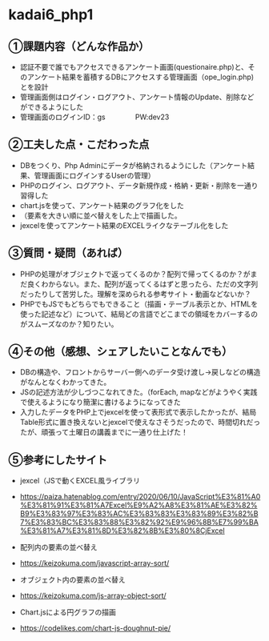 # kadai6_php1
## ①課題内容（どんな作品か）
- 認証不要で誰でもアクセスできるアンケート画面(questionaire.php)と、そのアンケート結果を蓄積するDBにアクセスする管理画面（ope_login.php)とを設計
- 管理画面側はログイン・ログアウト、アンケート情報のUpdate、削除などができるようにした
- 管理画面のログインID：gs 　　　　PW:dev23

## ②工夫した点・こだわった点
- DBをつくり、Php Adminにデータが格納されるようにした（アンケート結果、管理画面にログインするUserの管理）
- PHPのログイン、ログアウト、データ新規作成・格納・更新・削除を一通り習得した
- chart.jsを使って、アンケート結果のグラフ化をした
- （要素を大きい順に並べ替えをした上で描画した。
- jexcelを使ってアンケート結果のEXCELライクなテーブル化をした
  
## ③質問・疑問（あれば）
- PHPの処理がオブジェクトで返ってくるのか？配列で帰ってくるのか？がまだ良くわからない。また、配列が返ってくるはずと思ったら、ただの文字列だったりして苦労した。理解を深められる参考サイト・動画などないか？
- PHPでもJSでもどちらでもできること（描画・テーブル表示とか、HTMLを使った記述など）について、結局どの言語でどこまでの領域をカバーするのがスムーズなのか？知りたい。

## ④その他（感想、シェアしたいことなんでも）
- DBの構造や、フロントからサーバー側へのデータ受け渡し→戻しなどの構造がなんとなくわかってきた。
- JSの記述方法が少しづつこなれてきた。（forEach, mapなどがようやく実践で使えるようになり簡潔に書けるようになってきた
- 入力したデータをPHP上でjexcelを使って表形式で表示したかったが、結局Table形式に置き換えないとjexcelで使えなさそうだったので、時間切れだったが、頑張って土曜日の講義までに一通り仕上げた！

## ⑤参考にしたサイト
- jexcel（JSで動くEXCEL風ライブラリ
- https://paiza.hatenablog.com/entry/2020/06/10/JavaScript%E3%81%A0%E3%81%91%E3%81%A7Excel%E9%A2%A8%E3%81%AE%E3%82%B9%E3%83%97%E3%83%AC%E3%83%83%E3%83%89%E3%82%B7%E3%83%BC%E3%83%88%E3%82%92%E9%96%8B%E7%99%BA%E3%81%A7%E3%81%8D%E3%82%8B%E3%80%8CjExcel

- 配列内の要素の並べ替え
- https://keizokuma.com/javascript-array-sort/ 
- オブジェクト内の要素の並べ替え
- https://keizokuma.com/js-array-object-sort/

- Chart.jsによる円グラフの描画 
- https://codelikes.com/chart-js-doughnut-pie/
